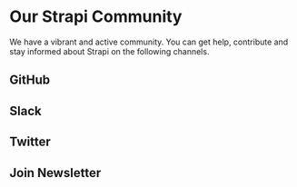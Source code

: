 # Our Strapi Community

We have a vibrant and active community. You can get help, contribute and stay informed about Strapi on the following channels.

## GitHub

## Slack

## Twitter

## Join Newsletter
